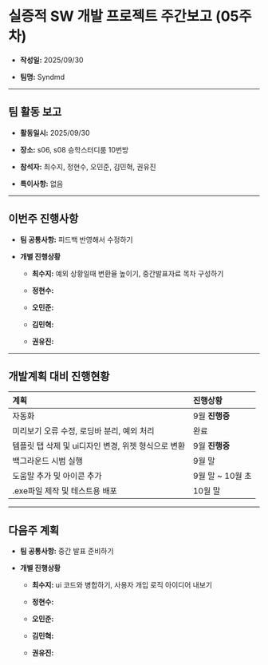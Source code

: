 # 실증적 SW 개발 프로젝트 주간보고 (05주차)
- **작성일:** 2025/09/30

- **팀명:** Syndmd

***

## 팀 활동 보고
- **활동일시:** 2025/09/30

- **장소:** s06, s08 승학스터디룸 10번방

- **참석자:** 최수지, 정현수, 오민준, 김민혁, 권유진

- **특이사항:** 없음

***

## 이번주 진행사항
- **팀 공통사항:** 피드백 반영해서 수정하기

- **개별 진행상황**

  - **최수지:** 예외 상황일때 변환율 높이기, 중간발표자료 목차 구성하기

  - **정현수:** 

  - **오민준:** 

  - **김민혁:** 

  - **권유진:** 

***

## 개발계획 대비 진행현황
|계획|진행상황|
|:---|:---|
|자동화|9월 **진행중**|
|미리보기 오류 수정, 로딩바 분리, 예외 처리|완료|
|템플릿 탭 삭제 및 ui디자인 변경, 위젯 형식으로 변환|9월 **진행중**|
|백그라운드 시범 실행|9월 말|
|도움말 추가 밎 아이콘 추가|9월 말 ~ 10월 초|
|.exe파일 제작 및 테스트용 배포|10월 말|

***

## 다음주 계획
- **팀 공통사항:** 중간 발표 준비하기

- **개별 진행상황**

  - **최수지:** ui 코드와 병합하기, 사용자 개입 로직 아이디어 내보기

  - **정현수:** 

  - **오민준:** 

  - **김민혁:** 

  - **권유진:** 
